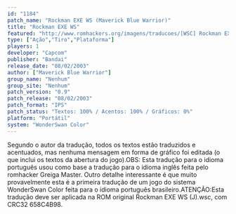 ```yaml
---
id: "1184"
patch_name: "Rockman EXE WS (Maverick Blue Warrior)"
title: "Rockman EXE WS"
featured: "http://www.romhackers.org/imagens/traducoes/[WSC] Rockman EXE WS - Maverick Blue Warrior - 1.png"
type: ["Ação","Tiro","Plataforma"]
players: 1
developer: "Capcom"
publisher: "Bandai"
release_date: "08/02/2003"
author: ["Maverick Blue Warrior"]
group_name: "Nenhum"
group_site: "Nenhum"
patch_version: "0.9"
patch_release: "08/02/2003"
patch_format: "IPS"
patch_status: "Textos: 100% / Acentos: 100% / Gráficos: 0%"
platform: "Portátil"
system: "WonderSwan Color"
---
```


Segundo o autor da tradução, todos os textos estão traduzidos e acentuados, mas nenhuma mensagem em forma de gráfico foi editada (o que inclui os textos da abertura do jogo).OBS: Esta tradução para o idioma português usou como base a tradução para o idioma inglês feita pelo romhacker Greiga Master. Outro detalhe interessante é que muito provavelmente esta é a primeira tradução de um jogo do sistema WonderSwan Color feita para o idioma português brasileiro.ATENÇÃO:Esta tradução deve ser aplicada na ROM original Rockman EXE WS (J).wsc, com CRC32 658C4B98.
